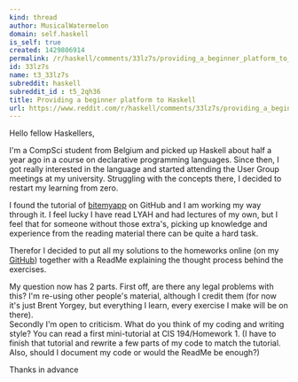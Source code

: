 ```yaml
---
kind: thread
author: MusicalWatermelon
domain: self.haskell
is_self: true
created: 1429806914
permalink: /r/haskell/comments/33lz7s/providing_a_beginner_platform_to_haskell/
id: 33lz7s
name: t3_33lz7s
subreddit: haskell
subreddit_id : t5_2qh36
title: Providing a beginner platform to Haskell
url: https://www.reddit.com/r/haskell/comments/33lz7s/providing_a_beginner_platform_to_haskell/
---
```


Hello fellow Haskellers,

I'm a CompSci student from Belgium and picked up Haskell about half a year ago in a course on declarative programming languages. Since then, I got really interested in the language and started attending the User Group meetings at my university. Struggling with the concepts there, I decided to restart my learning from zero.

I found the tutorial of [bitemyapp](https://github.com/bitemyapp/learnhaskell) on GitHub and I am working my way through it. I feel lucky I have read LYAH and had lectures of my own, but I feel that for someone without those extra's, picking up knowledge and experience from the reading material there can be quite a hard task.

Therefor I decided to put all my solutions to the homeworks online (on my [GitHub](https://github.com/MichielDeCuyper/Haskell)) together with a ReadMe explaining the thought process behind the exercises. 

My question now has 2 parts. First off, are there any legal problems with this? I'm re-using other people's material, although I credit them (for now it's just Brent Yorgey, but everything I learn, every exercise I make will be on there).  
Secondly I'm open to criticism. What do you think of my coding and writing style? You can read a first mini-tutorial at CIS 194/Homework 1. (I have to finish that tutorial and rewrite a few parts of my code to match the tutorial. Also, should I document my code or would the ReadMe be enough?)

Thanks in advance
